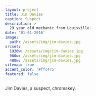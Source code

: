 ```yaml
---
layout: project
title: Jim Davies
caption: Suspect
description: >
  29 year old mechanic from Louisville.
date: '01-01-2016'
image: 
  path: /assets/img/jim-davies.jpg
srcset: 
  1920w: /assets/img/jim-davies.jpg
  960w: /assets/img/jim-davies.jpg
  480w: /assets/img/jim-davies.jpg
sitemap: true
accent_color: '#ffc475'
featured: false
---
```


Jim Davies, a suspect, chromakey.
